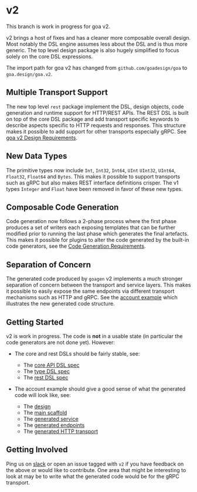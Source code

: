 # v2

This branch is work in progress for goa v2.

v2 brings a host of fixes and has a cleaner more composable overall design. Most
notably the DSL engine assumes less about the DSL and is thus more generic. The
top level design package is also hugely simplified to focus solely on the core
DSL expressions.

The import path for goa v2 has changed from `github.com/goadesign/goa` to
`goa.design/goa.v2`.

## Multiple Transport Support

The new top level `rest` package implement the DSL, design objects, code
generation and runtime support for HTTP/REST APIs. The REST DSL is built on top
of the core DSL package and add transport specific keywords to describe aspects
specific to HTTP requests and responses. This structure makes it possible to add
support for other transports especially gRPC.
See
[goa v2 Design Requirements](https://github.com/goadesign/goa/blob/v2/REQ_DESIGN.md).

## New Data Types

The primitive types now include `Int`, `Int32`, `Int64`, `UInt` `UInt32`,
`UInt64`, `Float32`, `Float64` and `Bytes`. This makes it possible to support
transports such as gRPC but also makes REST interface definitions crisper. The
v1 types `Integer` and `Float` have been removed in favor of these new types.

## Composable Code Generation

Code generation now follows a 2-phase process where the first phase produces a
set of writers each exposing templates that can be further modified prior to
running the last phase which generates the final artefacts. This makes it
possible for plugins to alter the code generated by the built-in code
generators, see
the
[Code Generation Requirements](https://github.com/goadesign/goa/blob/v2/REQ_CODEGEN.md).

## Separation of Concern

The generated code produced by `goagen` v2 implements a much stronger separation
of concern between the transport and service layers. This makes it possible to
easily expose the same endpoints via different transport mechanisms such as HTTP
and gRPC. See the
[account example](https://github.com/goadesign/goa/tree/v2/examples/account)
which illustrates the new generated code structure.

## Getting Started

v2 is work in progress. The code is **not** in a usable state (in particular the
code generators are not done yet). However:

* The core and rest DSLs should be fairly stable, see:
  - The [core API DSL spec](https://github.com/goadesign/goa/blob/v2/dsl/_spec/dsl_spec_test.go)
  - The [type DSL spec](https://github.com/goadesign/goa/blob/v2/dsl/_spec/type_spec_test.go)
  - The [rest DSL spec](https://github.com/goadesign/goa/blob/v2/dsl/rest/_spec/dsl_spec_test.go)

* The account example should give a good sense of what the generated code will
  look like, see:
  - The [design](https://github.com/goadesign/goa/blob/v2/examples/account/design/design.go)
  - The [main scaffold](https://github.com/goadesign/goa/blob/v2/examples/account/cmd/basic/main.go)
  - The [generated service](https://github.com/goadesign/goa/blob/v2/examples/account/gen/services/account.go)
  - The [generated endpoints](https://github.com/goadesign/goa/blob/v2/examples/account/gen/endpoints/account.go)
  - The [generated HTTP transport](https://github.com/goadesign/goa/tree/v2/examples/account/gen/transport/http)

## Getting Involved

Ping us on [slack](https://gophers.slack.com/messages/goa/) or open an issue
tagged with `v2` if you have feedback on the above or would like to contribute.
One area that might be interesting to look at may be to write what the
generated code would be for the gRPC transport.
